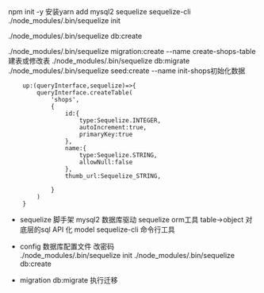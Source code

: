 npm init -y
安装yarn add mysql2 sequelize sequelize-cli
./node_modules/.bin/sequelize init
<!-- 配置文件结束之后运行 -->
./node_modules/.bin/sequelize db:create
<!-- 迁移表 -->
./node_modules/.bin/sequelize migration:create --name create-shops-table 建表或修改表
./node_modules/.bin/sequelize db:migrate
./node_modules/.bin/sequelize seed:create --name init-shops初始化数据

        up:(queryInterface,sequelize)=>{
            queryInterface.createTable(
                'shops',
                {
                    id:{
                        type:Sequelize.INTEGER,
                        autoIncrement:true,
                        primaryKey:true
                    },
                    name:{
                        type:Sequelize.STRING,
                        allowNull:false
                    },
                    thumb_url:Sequelize_STRING,
                    
                }
            )
        }

- sequelize 脚手架
    mysql2 数据库驱动
    sequelize orm工具 table->object
    对底层的sql API 化 model
    sequelize-cli 命令行工具

- config 数据库配置文件 改密码  
    ./node_modules/.bin/sequelize init
    ./node_modules/.bin/sequelize db:create
- migration 
db:migrate 执行迁移
